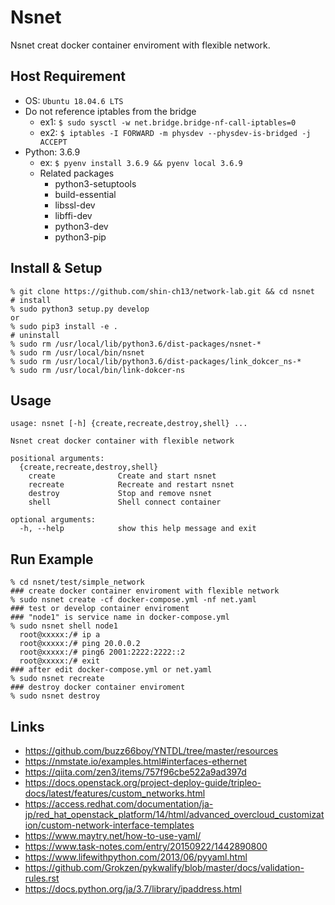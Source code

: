 # Nsnet

Nsnet creat docker container enviroment with flexible network.

## Host Requirement

* OS: `Ubuntu 18.04.6 LTS`
* Do not reference iptables from the bridge
  * ex1: `$ sudo sysctl -w net.bridge.bridge-nf-call-iptables=0`
  * ex2: `$ iptables -I FORWARD -m physdev --physdev-is-bridged -j ACCEPT`
* Python: 3.6.9
  * ex: `$ pyenv install 3.6.9 && pyenv local 3.6.9`
  * Related packages
    * python3-setuptools
    * build-essential
    * libssl-dev
    * libffi-dev
    * python3-dev
    * python3-pip

## Install & Setup

```shell
% git clone https://github.com/shin-ch13/network-lab.git && cd nsnet
# install
% sudo python3 setup.py develop
or 
% sudo pip3 install -e .
# uninstall
% sudo rm /usr/local/lib/python3.6/dist-packages/nsnet-*
% sudo rm /usr/local/bin/nsnet
% sudo rm /usr/local/lib/python3.6/dist-packages/link_dokcer_ns-*
% sudo rm /usr/local/bin/link-dokcer-ns
```

## Usage

```shell
usage: nsnet [-h] {create,recreate,destroy,shell} ...

Nsnet creat docker container with flexible network

positional arguments:
  {create,recreate,destroy,shell}
    create              Create and start nsnet
    recreate            Recreate and restart nsnet
    destroy             Stop and remove nsnet
    shell               Shell connect container

optional arguments:
  -h, --help            show this help message and exit
```

## Run Example

```shell
% cd nsnet/test/simple_network
### create docker container enviroment with flexible network
% sudo nsnet create -cf docker-compose.yml -nf net.yaml
### test or develop container enviroment
### "node1" is service name in docker-compose.yml
% sudo nsnet shell node1
  root@xxxxx:/# ip a
  root@xxxxx:/# ping 20.0.0.2
  root@xxxxx:/# ping6 2001:2222:2222::2
  root@xxxxx:/# exit
### after edit docker-compose.yml or net.yaml
% sudo nsnet recreate
### destroy docker container enviroment
% sudo nsnet destroy
```

## Links

* <https://github.com/buzz66boy/YNTDL/tree/master/resources>
* <https://nmstate.io/examples.html#interfaces-ethernet>
* <https://qiita.com/zen3/items/757f96cbe522a9ad397d>
* <https://docs.openstack.org/project-deploy-guide/tripleo-docs/latest/features/custom_networks.html>
* <https://access.redhat.com/documentation/ja-jp/red_hat_openstack_platform/14/html/advanced_overcloud_customization/custom-network-interface-templates>
* <https://www.maytry.net/how-to-use-yaml/>
* <https://www.task-notes.com/entry/20150922/1442890800>
* <https://www.lifewithpython.com/2013/06/pyyaml.html>
* <https://github.com/Grokzen/pykwalify/blob/master/docs/validation-rules.rst>
* <https://docs.python.org/ja/3.7/library/ipaddress.html>
